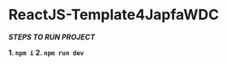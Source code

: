 # ReactJS-Template4JapfaWDC

***STEPS TO RUN PROJECT***

**1. ```npm i```**
**2. ```npm run dev```**
